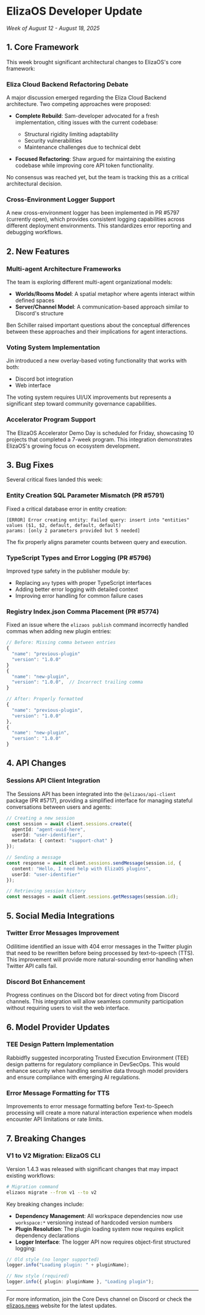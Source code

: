 # ElizaOS Developer Update
*Week of August 12 - August 18, 2025*

## 1. Core Framework

This week brought significant architectural changes to ElizaOS's core framework:

### Eliza Cloud Backend Refactoring Debate
A major discussion emerged regarding the Eliza Cloud Backend architecture. Two competing approaches were proposed:

- **Complete Rebuild**: Sam-developer advocated for a fresh implementation, citing issues with the current codebase:
  - Structural rigidity limiting adaptability
  - Security vulnerabilities
  - Maintenance challenges due to technical debt

- **Focused Refactoring**: Shaw argued for maintaining the existing codebase while improving core API token functionality.

No consensus was reached yet, but the team is tracking this as a critical architectural decision.

### Cross-Environment Logger Support
A new cross-environment logger has been implemented in PR #5797 (currently open), which provides consistent logging capabilities across different deployment environments. This standardizes error reporting and debugging workflows.

## 2. New Features

### Multi-agent Architecture Frameworks
The team is exploring different multi-agent organizational models:

- **Worlds/Rooms Model**: A spatial metaphor where agents interact within defined spaces
- **Server/Channel Model**: A communication-based approach similar to Discord's structure

Ben Schiller raised important questions about the conceptual differences between these approaches and their implications for agent interactions.

### Voting System Implementation
Jin introduced a new overlay-based voting functionality that works with both:
- Discord bot integration
- Web interface

The voting system requires UI/UX improvements but represents a significant step toward community governance capabilities.

### Accelerator Program Support
The ElizaOS Accelerator Demo Day is scheduled for Friday, showcasing 10 projects that completed a 7-week program. This integration demonstrates ElizaOS's growing focus on ecosystem development.

## 3. Bug Fixes

Several critical fixes landed this week:

### Entity Creation SQL Parameter Mismatch (PR #5791)
Fixed a critical database error in entity creation:
```
[ERROR] Error creating entity: Failed query: insert into "entities" values ($1, $2, default, default, default)
params: [only 2 parameters provided but 5 needed]
```
The fix properly aligns parameter counts between query and execution.

### TypeScript Types and Error Logging (PR #5796)
Improved type safety in the publisher module by:
- Replacing `any` types with proper TypeScript interfaces
- Adding better error logging with detailed context
- Improving error handling for common failure cases

### Registry Index.json Comma Placement (PR #5774)
Fixed an issue where the `elizaos publish` command incorrectly handled commas when adding new plugin entries:
```javascript
// Before: Missing comma between entries
{
  "name": "previous-plugin"
  "version": "1.0.0"
}
{
  "name": "new-plugin",
  "version": "1.0.0",  // Incorrect trailing comma
}

// After: Properly formatted
{
  "name": "previous-plugin",
  "version": "1.0.0"
},
{
  "name": "new-plugin",
  "version": "1.0.0"
}
```

## 4. API Changes

### Sessions API Client Integration
The Sessions API has been integrated into the `@elizaos/api-client` package (PR #5717), providing a simplified interface for managing stateful conversations between users and agents:

```typescript
// Creating a new session
const session = await client.sessions.create({
  agentId: "agent-uuid-here",
  userId: "user-identifier",
  metadata: { context: "support-chat" }
});

// Sending a message
const response = await client.sessions.sendMessage(session.id, {
  content: "Hello, I need help with ElizaOS plugins",
  userId: "user-identifier"
});

// Retrieving session history
const messages = await client.sessions.getMessages(session.id);
```

## 5. Social Media Integrations

### Twitter Error Messages Improvement
Odilitime identified an issue with 404 error messages in the Twitter plugin that need to be rewritten before being processed by text-to-speech (TTS). This improvement will provide more natural-sounding error handling when Twitter API calls fail.

### Discord Bot Enhancement
Progress continues on the Discord bot for direct voting from Discord channels. This integration will allow seamless community participation without requiring users to visit the web interface.

## 6. Model Provider Updates

### TEE Design Pattern Implementation 
Rabbidfly suggested incorporating Trusted Execution Environment (TEE) design patterns for regulatory compliance in DevSecOps. This would enhance security when handling sensitive data through model providers and ensure compliance with emerging AI regulations.

### Error Message Formatting for TTS
Improvements to error message formatting before Text-to-Speech processing will create a more natural interaction experience when models encounter API limitations or rate limits.

## 7. Breaking Changes

### V1 to V2 Migration: ElizaOS CLI

Version 1.4.3 was released with significant changes that may impact existing workflows:

```bash
# Migration command
elizaos migrate --from v1 --to v2
```

Key breaking changes include:

- **Dependency Management**: All workspace dependencies now use `workspace:*` versioning instead of hardcoded version numbers
- **Plugin Resolution**: The plugin loading system now requires explicit dependency declarations
- **Logger Interface**: The logger API now requires object-first structured logging:

```typescript
// Old style (no longer supported)
logger.info("Loading plugin: " + pluginName);

// New style (required)
logger.info({ plugin: pluginName }, "Loading plugin");
```

---

For more information, join the Core Devs channel on Discord or check the [elizaos.news](https://elizaos.news) website for the latest updates.